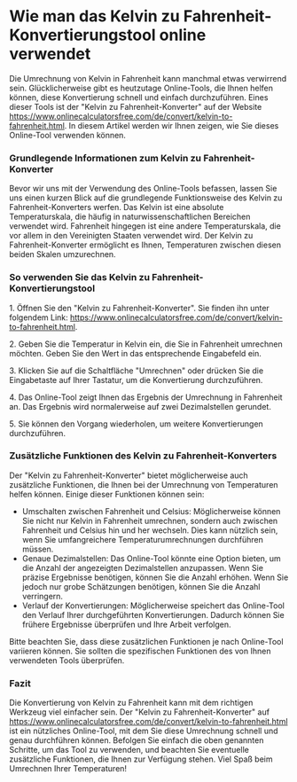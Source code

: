 Wie man das Kelvin zu Fahrenheit-Konvertierungstool online verwendet
====================================================================

Die Umrechnung von Kelvin in Fahrenheit kann manchmal etwas verwirrend sein. Glücklicherweise gibt es heutzutage Online-Tools, die Ihnen helfen können, diese Konvertierung schnell und einfach durchzuführen. Eines dieser Tools ist der "Kelvin zu Fahrenheit-Konverter" auf der Website <https://www.onlinecalculatorsfree.com/de/convert/kelvin-to-fahrenheit.html>. In diesem Artikel werden wir Ihnen zeigen, wie Sie dieses Online-Tool verwenden können.

### Grundlegende Informationen zum Kelvin zu Fahrenheit-Konverter

Bevor wir uns mit der Verwendung des Online-Tools befassen, lassen Sie uns einen kurzen Blick auf die grundlegende Funktionsweise des Kelvin zu Fahrenheit-Konverters werfen. Das Kelvin ist eine absolute Temperaturskala, die häufig in naturwissenschaftlichen Bereichen verwendet wird. Fahrenheit hingegen ist eine andere Temperaturskala, die vor allem in den Vereinigten Staaten verwendet wird. Der Kelvin zu Fahrenheit-Konverter ermöglicht es Ihnen, Temperaturen zwischen diesen beiden Skalen umzurechnen.

### So verwenden Sie das Kelvin zu Fahrenheit-Konvertierungstool

1\. Öffnen Sie den "Kelvin zu Fahrenheit-Konverter". Sie finden ihn unter folgendem Link: <https://www.onlinecalculatorsfree.com/de/convert/kelvin-to-fahrenheit.html>.

2\. Geben Sie die Temperatur in Kelvin ein, die Sie in Fahrenheit umrechnen möchten. Geben Sie den Wert in das entsprechende Eingabefeld ein.

3\. Klicken Sie auf die Schaltfläche "Umrechnen" oder drücken Sie die Eingabetaste auf Ihrer Tastatur, um die Konvertierung durchzuführen.

4\. Das Online-Tool zeigt Ihnen das Ergebnis der Umrechnung in Fahrenheit an. Das Ergebnis wird normalerweise auf zwei Dezimalstellen gerundet.

5\. Sie können den Vorgang wiederholen, um weitere Konvertierungen durchzuführen.

### Zusätzliche Funktionen des Kelvin zu Fahrenheit-Konverters

Der "Kelvin zu Fahrenheit-Konverter" bietet möglicherweise auch zusätzliche Funktionen, die Ihnen bei der Umrechnung von Temperaturen helfen können. Einige dieser Funktionen können sein:

- Umschalten zwischen Fahrenheit und Celsius: Möglicherweise können Sie nicht nur Kelvin in Fahrenheit umrechnen, sondern auch zwischen Fahrenheit und Celsius hin und her wechseln. Dies kann nützlich sein, wenn Sie umfangreichere Temperaturumrechnungen durchführen müssen.
- Genaue Dezimalstellen: Das Online-Tool könnte eine Option bieten, um die Anzahl der angezeigten Dezimalstellen anzupassen. Wenn Sie präzise Ergebnisse benötigen, können Sie die Anzahl erhöhen. Wenn Sie jedoch nur grobe Schätzungen benötigen, können Sie die Anzahl verringern.
- Verlauf der Konvertierungen: Möglicherweise speichert das Online-Tool den Verlauf Ihrer durchgeführten Konvertierungen. Dadurch können Sie frühere Ergebnisse überprüfen und Ihre Arbeit verfolgen.

Bitte beachten Sie, dass diese zusätzlichen Funktionen je nach Online-Tool variieren können. Sie sollten die spezifischen Funktionen des von Ihnen verwendeten Tools überprüfen.

### Fazit

Die Konvertierung von Kelvin zu Fahrenheit kann mit dem richtigen Werkzeug viel einfacher sein. Der "Kelvin zu Fahrenheit-Konverter" auf <https://www.onlinecalculatorsfree.com/de/convert/kelvin-to-fahrenheit.html> ist ein nützliches Online-Tool, mit dem Sie diese Umrechnung schnell und genau durchführen können. Befolgen Sie einfach die oben genannten Schritte, um das Tool zu verwenden, und beachten Sie eventuelle zusätzliche Funktionen, die Ihnen zur Verfügung stehen. Viel Spaß beim Umrechnen Ihrer Temperaturen!